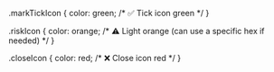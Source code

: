 .markTickIcon {
  color: green; /* ✅ Tick icon green */
}

.riskIcon {
  color: orange; /* ⚠️ Light orange (can use a specific hex if needed) */
}

.closeIcon {
  color: red; /* ❌ Close icon red */
}
